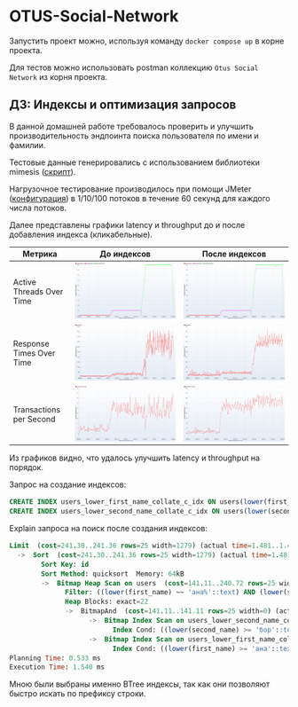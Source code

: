 # OTUS-Social-Network

Запустить проект можно, используя команду `docker compose up` в корне проекта.

Для тестов можно использовать postman коллекцию `Otus Social Network` из корня проекта.

## ДЗ: Индексы и оптимизация запросов

В данной домашней работе требовалось проверить и улучшить производительность эндпоинта поиска пользователя по имени и фамилии.

Тестовые данные генерировались с использованием библиотеки mimesis ([скрипт](backend/scripts/gen_1kk_random_users.py)).

Нагрузочное тестирование производилось при помощи JMeter ([конфигурация](jmeter/user_search.jmx)) в 1/10/100 потоков в течение 60 секунд для каждого числа потоков.

Далее представлены графики latency и throughput до и после добавления индекса (кликабельные).

Метрика|До индексов|После индексов
-|-|-
Active Threads Over Time|![Active Threads Over Time](images/hw2/active_threads_before.png)|![Active Threads Over Time](images/hw2/active_threads_after.png)
Response Times Over Time|![Response Times Over Time](images/hw2/response_times_before.png)|![Response Times Over Time](images/hw2/response_times_after.png)
Transactions per Second|![Transactions per Second](images/hw2/rps_before.png)|![Transactions per Second](images/hw2/rps_after.png)

Из графиков видно, что удалось улучшить latency и throughput на порядок.

Запрос на создание индексов:
```sql
CREATE INDEX users_lower_first_name_collate_c_idx ON users(lower(first_name) COLLATE "C");
CREATE INDEX users_lower_second_name_collate_c_idx ON users(lower(second_name) COLLATE "C");
```

Explain запроса на поиск после создания индексов:
```sql
Limit  (cost=241.30..241.36 rows=25 width=1279) (actual time=1.481..1.484 rows=22 loops=1)
  ->  Sort  (cost=241.30..241.36 rows=25 width=1279) (actual time=1.481..1.482 rows=22 loops=1)
        Sort Key: id
        Sort Method: quicksort  Memory: 64kB
        ->  Bitmap Heap Scan on users  (cost=141.11..240.72 rows=25 width=1279) (actual time=1.321..1.461 rows=22 loops=1)
              Filter: ((lower(first_name) ~~ 'ана%'::text) AND (lower(second_name) ~~ 'бор%'::text))
              Heap Blocks: exact=22
              ->  BitmapAnd  (cost=141.11..141.11 rows=25 width=0) (actual time=1.205..1.205 rows=0 loops=1)
                    ->  Bitmap Index Scan on users_lower_second_name_collate_c_idx  (cost=0.00..70.42 rows=5000 width=0) (actual time=0.553..0.553 rows=4268 loops=1)
                          Index Cond: ((lower(second_name) >= 'бор'::text) AND (lower(second_name) < 'бос'::text))
                    ->  Bitmap Index Scan on users_lower_first_name_collate_c_idx  (cost=0.00..70.42 rows=5000 width=0) (actual time=0.508..0.508 rows=5598 loops=1)
                          Index Cond: ((lower(first_name) >= 'ана'::text) AND (lower(first_name) < 'анб'::text))
Planning Time: 0.533 ms
Execution Time: 1.540 ms
```

Мною были выбраны именно BTree индексы, так как они позволяют быстро искать по префиксу строки.